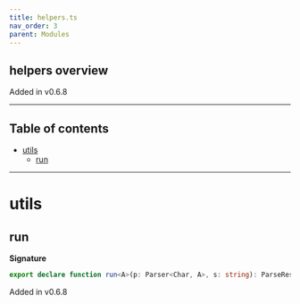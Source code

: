 ```yaml
---
title: helpers.ts
nav_order: 3
parent: Modules
---
```


## helpers overview

Added in v0.6.8

---

<h2 class="text-delta">Table of contents</h2>

- [utils](#utils)
  - [run](#run)

---

# utils

## run

**Signature**

```ts
export declare function run<A>(p: Parser<Char, A>, s: string): ParseResult<Char, A>
```

Added in v0.6.8
